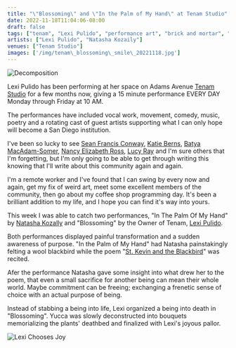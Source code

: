 ```yaml
---
title: "\"Blossoming\" and \"In the Palm of My Hand\" at Tenam Studio"
date: 2022-11-18T11:04:06-08:00
draft: false
tags: ["tenam", "Lexi Pulido", "performance art", "brick and mortar", "10 AM", "rebirth", "sacrifice"]
artists: ["Lexi Pulido", "Natasha Kozaily"]
venues: ["Tenam Studio"]
images: ['/img/tenam\_blossoming\_smile\_20221118.jpg']
---
```


![Decomposition](/img/tenam_blossoming_decomposition_20221118.png)

Lexi Pulido has been performing at her space on Adams Avenue [Tenam Studio](https://www.tenamstudio.com/) for a few months now, giving a 15 minute performance EVERY DAY Monday through Friday at 10 AM.

The performances have included vocal work, movement, comedy, music, poetry and a rotating cast of guest artists supporting what I can only hope will become a San Diego institution.

I've been so lucky to see [Sean Francis Conway](https://seanfrancisconway.com/), [Katie Berns](https://katieberns.com/about), [Batya MacAdam-Somer](https://bmacadamsomer.wordpress.com/), [Nancy Elizabeth Ross](https://www.instagram.com/nancyelizaross/), [Lucy Ray](https://www.instagram.com/lucy.rayz/) and I'm sure others that I'm forgetting, but I'm only going to be able to get through writing this knowing that I'll write about this community again and again.

I'm a remote worker and I've found that I can swing by every now and again, get my fix of weird art, meet some excellent members of the community, then go about my coffee shop programming day.
It's been a brilliant addition to my life, and I hope you can find it's way into yours.

This week I was able to catch two performances, "In The Palm Of My Hand" by [Natasha Kozally](http://natashakozaily.com/) and "Blossoming" by the Owner of Tenam, [Lexi Pulido](https://www.lexipulido.com/).

Both performances displayed painful transformation and a sudden awareness of purpose.
"In the Palm of My Hand" had Natasha painstakingly felting a wool blackbird while the poem "[St. Kevin and the Blackbird](https://poetryarchive.org/poem/st-kevin-and-blackbird/)" was recited.

Afer the performance Natasha gave some insight into what drew her to the poem, that even a small sacrifice for another being can mean their whole world.
Maybe commitment can be freeing; exchanging a frenetic sense of choice with an actual purpose of being.

Instead of stabbing a being into life, Lexi organized a being into death in "Blossoming".
Yucca was slowly deconstructed into bouquets memorializing the plants' deathbed and finalized with Lexi's joyous pallor.

![Lexi Chooses Joy](/img/tenam_blossoming_smile_20221118.jpg)

